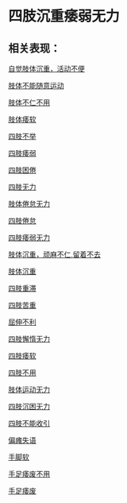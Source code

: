 # 四肢沉重痿弱无力## 相关表现：[自觉肢体沉重，活动不便](https://www.gmzyjc.com/search/result?wd=自觉肢体沉重，活动不便)[肢体不能随意运动](https://www.gmzyjc.com/search/result?wd=肢体不能随意运动)[肢体不仁不用](https://www.gmzyjc.com/search/result?wd=肢体不仁不用)[肢体痿软](https://www.gmzyjc.com/search/result?wd=肢体痿软)[四肢不举](https://www.gmzyjc.com/search/result?wd=四肢不举)[四肢痿弱](https://www.gmzyjc.com/search/result?wd=四肢痿弱)[四肢困倦](https://www.gmzyjc.com/search/result?wd=四肢困倦)[四肢无力](https://www.gmzyjc.com/search/result?wd=四肢无力)[肢体倦怠无力](https://www.gmzyjc.com/search/result?wd=肢体倦怠无力)[四肢倦怠](https://www.gmzyjc.com/search/result?wd=四肢倦怠)[四肢痿弱无力](https://www.gmzyjc.com/search/result?wd=四肢痿弱无力)[肢体沉重，顽麻不仁,留着不去](https://www.gmzyjc.com/search/result?wd=肢体沉重，顽麻不仁,留着不去)[肢体沉重](https://www.gmzyjc.com/search/result?wd=肢体沉重)[四肢重滞](https://www.gmzyjc.com/search/result?wd=四肢重滞)[四肢苦重](https://www.gmzyjc.com/search/result?wd=四肢苦重)[屈伸不利](https://www.gmzyjc.com/search/result?wd=屈伸不利)[四肢懈惰无力](https://www.gmzyjc.com/search/result?wd=四肢懈惰无力)[四肢痿软](https://www.gmzyjc.com/search/result?wd=四肢痿软)[四肢不用](https://www.gmzyjc.com/search/result?wd=四肢不用)[肢体运动无力](https://www.gmzyjc.com/search/result?wd=肢体运动无力)[四肢沉困无力](https://www.gmzyjc.com/search/result?wd=四肢沉困无力)[四肢不能收引](https://www.gmzyjc.com/search/result?wd=四肢不能收引)[偏瘫失语](https://www.gmzyjc.com/search/result?wd=偏瘫失语)[手脚软](https://www.gmzyjc.com/search/result?wd=手脚软)[手足痿废不用](https://www.gmzyjc.com/search/result?wd=手足痿废不用)[手足痿废](https://www.gmzyjc.com/search/result?wd=手足痿废)